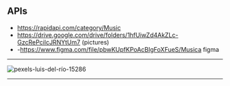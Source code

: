 ## APIs

- https://rapidapi.com/category/Music
- https://drive.google.com/drive/folders/1hfUiwZd4AkZLc-GzcRePcilcJRNYtUm7 (pictures) 
- -https://www.figma.com/file/pbwKUpfKPoAcBIgFoXFueS/Musica figma


-----
![pexels-luis-del-río-15286](https://user-images.githubusercontent.com/105373159/196032413-fb4afe9e-16a8-41ec-9044-4525f1aa37ad.jpg)


-----
